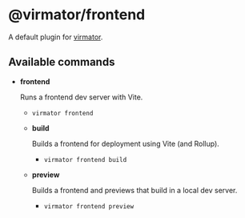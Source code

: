 # @virmator/frontend

A default plugin for [virmator](https://www.npmjs.com/package/virmator).

## Available commands

-   **frontend**

    Runs a frontend dev server with Vite.

    -   `virmator frontend`
    -   **build**

        Builds a frontend for deployment using Vite (and Rollup).

        -   `virmator frontend build`

    -   **preview**

        Builds a frontend and previews that build in a local dev server.

        -   `virmator frontend preview`
